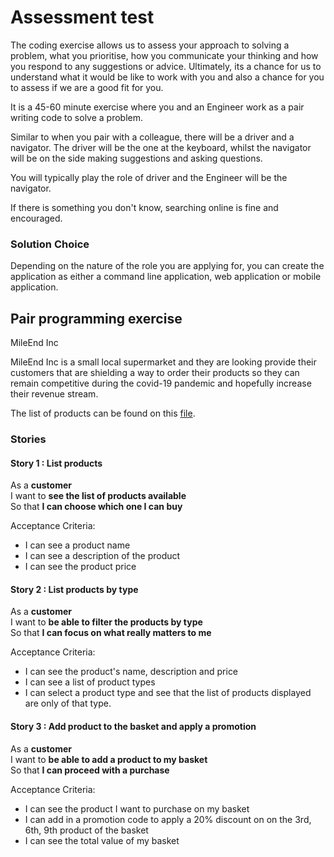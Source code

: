 # Assessment test

The coding exercise allows us to assess your approach to solving a problem, what you prioritise, how you communicate your thinking and how you respond to any suggestions or advice. Ultimately, its a chance for us to understand what it would be like to work with you and also a chance for you to assess if we are a good fit for you.

It is a 45-60 minute exercise where you and an Engineer work as a pair writing code to solve a problem.

Similar to when you pair with a colleague, there will be a driver and a navigator. The driver will be the one at the keyboard, whilst the navigator will be on the side making suggestions and asking questions.

You will typically play the role of driver and the Engineer will be the navigator.

If there is something you don't know, searching online is fine and encouraged.

### Solution Choice

Depending on the nature of the role you are applying for, you can create the application as either a command line application, web application or mobile application.


## Pair programming exercise

MileEnd Inc

MileEnd Inc is a small local supermarket and they are looking provide their customers that are shielding a way to order their products so they can remain competitive during the covid-19 pandemic and hopefully increase their revenue stream.

The list of products can be found on this [file](productList.json).

### Stories

#### Story 1 : List products

As a **customer**   
I want to **see the list of products available**    
So that **I can choose which one I can buy**

Acceptance Criteria:
- I can see a product name 
- I can see a description of the product
- I can see the product price

#### Story 2 : List products by type
As a **customer**   
I want to **be able to filter the products by type**   
So that **I can focus on what really matters to me**  

Acceptance Criteria:
- I can see the product's name, description and price
- I can see a list of product types
- I can select a product type and see that the list of products displayed are only of that type.

#### Story 3 : Add product to the basket and apply a promotion
As a **customer**   
I want to **be able to add a product to my basket**   
So that **I can proceed with a purchase**   

Acceptance Criteria:
- I can see the product I want to purchase on my basket
- I can add in a promotion code to apply a 20% discount on on the 3rd, 6th, 9th product of the basket
- I can see the total value of my basket
